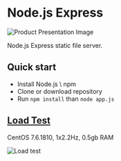 # Node.js Express

![Product Presentation Image](https://miro.medium.com/max/6000/1*2XKvxfz0m_Za9cGMsEK_HA.png)

Node.js Express static file server.


## Quick start

- Install Node.js \ npm
- Clone or download repository
- Run `npm install` than `node app.js`


## [Load Test](http://loadest.io)

CentOS 7.6.1810, 1x2.2Hz, 0.5gb RAM  

![Load test](https://raw.githubusercontent.com/restinpc/Java-Server/master/loadest.png)